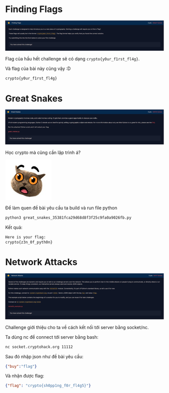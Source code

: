 # Finding Flags

![Oops](./images/finding_flags/description.jpg)

Flag của hầu hết challenge sẽ có dạng `crypto{y0ur_f1rst_fl4g}`.

Và flag của bài này cũng vậy :D
```
crypto{y0ur_f1rst_fl4g}
```

# Great Snakes

![Oops](./images/great_snakes/description.jpg)

Học crypto mà cũng cần lập trình á?

![Oops](./images/great_snakes/icon_surprise.jpg)

Để làm quen đề bài yêu cầu ta build và run file python
```bash
python3 great_snakes_35381fca29d68d8f3f25c9fa0a9026fb.py
```

Kết quả:
```
Here is your flag:
crypto{z3n_0f_pyth0n}
```

# Network Attacks

![Oops](./images/network_attacks/description.jpg)

Challenge giới thiệu cho ta về cách kết nối tới server bằng socket/nc.

Ta dùng nc để connect tới server bằng bash:
```bash
nc socket.cryptohack.org 11112
```

Sau đó nhập json như đề bài yêu cầu:
```json
{"buy":"flag"}
```

Và nhận được flag:
```json
{"flag": "crypto{sh0pp1ng_f0r_fl4g5}"}
```